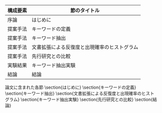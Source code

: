 構成要素 | 節のタイトル
 --- | --- 
序論 | はじめに
提案手法 | キーワードの定義
提案手法 | キーワード抽出
提案手法 | 文書拡張による反復度と出現確率のヒストグラム
提案手法 | 先行研究との比較
実験結果 | キーワード抽出実験
結論 | 結論

論文に含まれた各節
\section{はじめに}
\section{キーワードの定義}
\section{キーワード抽出}
\section{文書拡張による反復度と出現確率のヒストグラム}
\section{キーワード抽出実験}
\section{先行研究との比較}
\section{結論}
